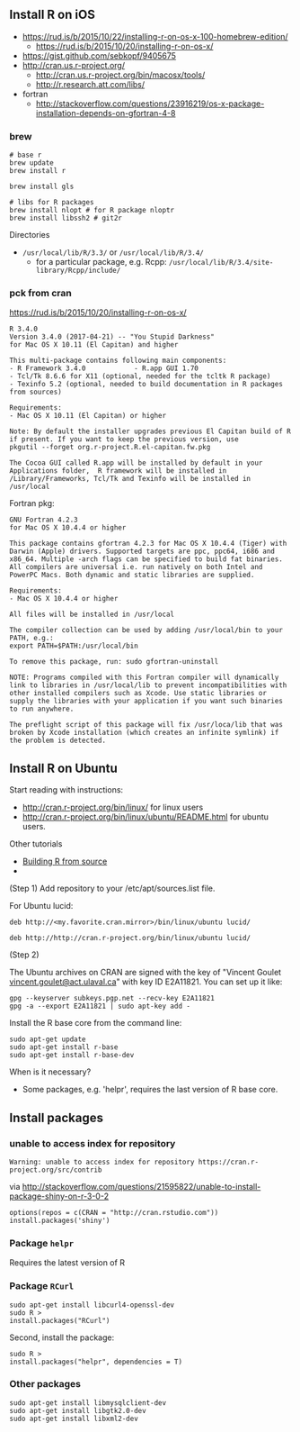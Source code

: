 ## Install R on iOS

- https://rud.is/b/2015/10/22/installing-r-on-os-x-100-homebrew-edition/
  - https://rud.is/b/2015/10/20/installing-r-on-os-x/
- https://gist.github.com/sebkopf/9405675
- http://cran.us.r-project.org/
    - http://cran.us.r-project.org/bin/macosx/tools/
    - http://r.research.att.com/libs/
- fortran
    - http://stackoverflow.com/questions/23916219/os-x-package-installation-depends-on-gfortran-4-8

### brew
```
# base r
brew update
brew install r

brew install gls

# libs for R packages
brew install nlopt # for R package nloptr
brew install libssh2 # git2r
```

Directories

- `/usr/local/lib/R/3.3/` or `/usr/local/lib/R/3.4/`
    - for a particular package, e.g. Rcpp: `/usr/local/lib/R/3.4/site-library/Rcpp/include/`

### pck from cran

https://rud.is/b/2015/10/20/installing-r-on-os-x/

```
R 3.4.0
Version 3.4.0 (2017-04-21) -- "You Stupid Darkness"
for Mac OS X 10.11 (El Capitan) and higher

This multi-package contains following main components:
- R Framework 3.4.0            - R.app GUI 1.70
- Tcl/Tk 8.6.6 for X11 (optional, needed for the tcltk R package)
- Texinfo 5.2 (optional, needed to build documentation in R packages from sources)

Requirements:
- Mac OS X 10.11 (El Capitan) or higher

Note: By default the installer upgrades previous El Capitan build of R if present. If you want to keep the previous version, use
pkgutil --forget org.r-project.R.el-capitan.fw.pkg

The Cocoa GUI called R.app will be installed by default in your Applications folder,  R framework will be installed in /Library/Frameworks, Tcl/Tk and Texinfo will be installed in /usr/local
```

Fortran pkg:

```
GNU Fortran 4.2.3
for Mac OS X 10.4.4 or higher

This package contains gfortran 4.2.3 for Mac OS X 10.4.4 (Tiger) with Darwin (Apple) drivers. Supported targets are ppc, ppc64, i686 and x86_64. Multiple -arch flags can be specified to build fat binaries. All compilers are universal i.e. run natively on both Intel and PowerPC Macs. Both dynamic and static libraries are supplied.

Requirements:
- Mac OS X 10.4.4 or higher

All files will be installed in /usr/local

The compiler collection can be used by adding /usr/local/bin to your PATH, e.g.:
export PATH=$PATH:/usr/local/bin

To remove this package, run: sudo gfortran-uninstall

NOTE: Programs compiled with this Fortran compiler will dynamically link to libraries in /usr/local/lib to prevent incompatibilities with other installed compilers such as Xcode. Use static libraries or supply the libraries with your application if you want such binaries to run anywhere.

The preflight script of this package will fix /usr/loca/lib that was broken by Xcode installation (which creates an infinite symlink) if the problem is detected.
```

## Install R on Ubuntu

Start reading with instructions: 

* http://cran.r-project.org/bin/linux/ for linux users
* http://cran.r-project.org/bin/linux/ubuntu/README.html for ubuntu users.

Other tutorials

- [Building R from source](https://carleshf87.wordpress.com/2017/04/05/building-r-from-source/)
- 

(Step 1) Add repository to your /etc/apt/sources.list file.

For Ubuntu lucid:

```
deb http://<my.favorite.cran.mirror>/bin/linux/ubuntu lucid/
```

```
deb http://http://cran.r-project.org/bin/linux/ubuntu lucid/
```

(Step 2)

The Ubuntu archives on CRAN are signed with the key of "Vincent Goulet <vincent.goulet@act.ulaval.ca>" with key ID E2A11821. You can set up it like:

```
gpg --keyserver subkeys.pgp.net --recv-key E2A11821
gpg -a --export E2A11821 | sudo apt-key add -
```

Install the R base core from the command line:

```
sudo apt-get update
sudo apt-get install r-base
sudo apt-get install r-base-dev
```

When is it necessary?
 * Some packages, e.g. 'helpr', requires the last version of R base core.

## Install packages

### unable to access index for repository

`Warning: unable to access index for repository https://cran.r-project.org/src/contrib`

via http://stackoverflow.com/questions/21595822/unable-to-install-package-shiny-on-r-3-0-2

```
options(repos = c(CRAN = "http://cran.rstudio.com"))
install.packages('shiny')
```

### Package `helpr`

Requires the latest version of R

### Package `RCurl`

```
sudo apt-get install libcurl4-openssl-dev
sudo R >
install.packages("RCurl")
```

Second, install the package:

```
sudo R >
install.packages("helpr", dependencies = T)
```

### Other packages

```
sudo apt-get install libmysqlclient-dev
sudo apt-get install libgtk2.0-dev
sudo apt-get install libxml2-dev
```
